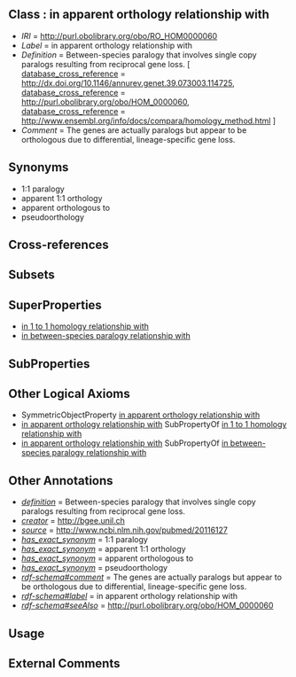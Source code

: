 
## Class : in apparent orthology relationship with

 * *IRI* = http://purl.obolibrary.org/obo/RO_HOM0000060
 * *Label* = in apparent orthology relationship with
 * *Definition* = Between-species paralogy that involves single copy paralogs resulting from reciprocal gene loss. [ [database_cross_reference](../../ef/oboInOwl#hasDbXref.md) = http://dx.doi.org/10.1146/annurev.genet.39.073003.114725, [database_cross_reference](../../ef/oboInOwl#hasDbXref.md) = http://purl.obolibrary.org/obo/HOM_0000060, [database_cross_reference](../../ef/oboInOwl#hasDbXref.md) = http://www.ensembl.org/info/docs/compara/homology_method.html ]
 * *Comment* = The genes are actually paralogs but appear to be orthologous due to differential, lineage-specific gene loss.

## Synonyms

 * 1:1 paralogy
 * apparent 1:1 orthology
 * apparent orthologous to
 * pseudoorthology

## Cross-references


## Subsets


## SuperProperties

 * [in 1 to 1 homology relationship with](../../RO/19/RO_HOM0000019.md)
 * [in between-species paralogy relationship with](../../RO/50/RO_HOM0000050.md)

## SubProperties


## Other Logical Axioms

 * SymmetricObjectProperty [in apparent orthology relationship with](../../RO/60/RO_HOM0000060.md)
 * [in apparent orthology relationship with](../../RO/60/RO_HOM0000060.md) SubPropertyOf [in 1 to 1 homology relationship with](../../RO/19/RO_HOM0000019.md)
 * [in apparent orthology relationship with](../../RO/60/RO_HOM0000060.md) SubPropertyOf [in between-species paralogy relationship with](../../RO/50/RO_HOM0000050.md)

## Other Annotations

 * *[definition](../../IAO/15/IAO_0000115.md)* = Between-species paralogy that involves single copy paralogs resulting from reciprocal gene loss.
 * *[creator](../../or/creator.md)* = http://bgee.unil.ch
 * *[source](../../ce/source.md)* = http://www.ncbi.nlm.nih.gov/pubmed/20116127
 * *[has_exact_synonym](../../ym/oboInOwl#hasExactSynonym.md)* = 1:1 paralogy
 * *[has_exact_synonym](../../ym/oboInOwl#hasExactSynonym.md)* = apparent 1:1 orthology
 * *[has_exact_synonym](../../ym/oboInOwl#hasExactSynonym.md)* = apparent orthologous to
 * *[has_exact_synonym](../../ym/oboInOwl#hasExactSynonym.md)* = pseudoorthology
 * *[rdf-schema#comment](../../nt/rdf-schema#comment.md)* = The genes are actually paralogs but appear to be orthologous due to differential, lineage-specific gene loss.
 * *[rdf-schema#label](../../el/rdf-schema#label.md)* = in apparent orthology relationship with
 * *[rdf-schema#seeAlso](../../so/rdf-schema#seeAlso.md)* = http://purl.obolibrary.org/obo/HOM_0000060

## Usage


## External Comments

